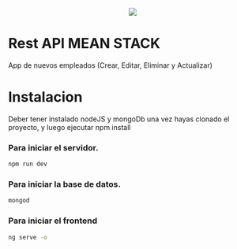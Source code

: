 <p align="center">
  <img src="https://user-images.githubusercontent.com/58608859/97068507-b9fefd00-158d-11eb-969a-8d3af2a1dcaf.PNG">
</p>

# Rest API MEAN STACK

App de nuevos empleados (Crear, Editar, Eliminar y Actualizar)

# Instalacion

Deber tener instalado nodeJS y mongoDb una vez hayas clonado el proyecto, y luego ejecutar npm install

### Para iniciar el servidor.

```bash
npm run dev
```

### Para iniciar la base de datos.

```bash
mongod
```
### Para iniciar el frontend

```bash
ng serve -o
```

